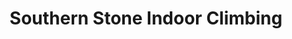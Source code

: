 ---
title: "Southern Stone Indoor Climbing"
url: /lafayette/southern-stone-indoor-climbing/
shop: outdoor
---